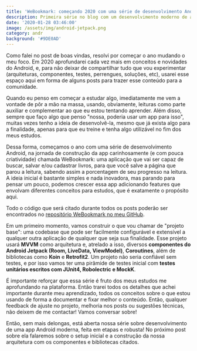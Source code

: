 ```yaml
---
title: 'WeBookmark: começando 2020 com uma série de desenvolvimento Android'
description: Primeira série no blog com um desenvolvimento moderno de aplicação Android
date: '2020-01-28 03:46:00'
image: /assets/img/android-jetpack.png
category: andr
background: '#9DE0AD'
---
```

Como falei no post de boas vindas, resolvi por começar o ano mudando o meu foco. Em 2020 aprofundarei cada vez mais em conceitos e novidades do Android, e, para não deixar de compartilhar tudo que vou experimentar (arquiteturas, componentes, testes, perrengues, soluções, etc), usarei esse espaço aqui em forma de alguns posts para trazer esse conteúdo para a comunidade.

Quando eu penso em começar a estudar algo, imediatamente me vem a vontade de pôr a mão na massa, usando, obviamente, leituras como parte auxiliar e complementar ao que eu estou tentando aprender. Além disso, sempre que faço algo que penso "nossa, poderia usar um app para isso", muitas vezes tenho a ideia de desenvolvê-la, mesmo que já exista algo para a finalidade, apenas para que eu treine e tenha algo utilizável no fim dos meus estudos.

Dessa forma, começamos o ano com uma série de desenvolvimento Android, na jornada de construção da app carinhosamente (e com pouca criatividade) chamada WeBookmark: uma aplicação que vai ser capaz de buscar, salvar e/ou cadastrar livros, para que você salve a página que parou a leitura, sabendo assim a porcentagem de seu progresso na leitura. A ideia inicial é bastante simples e nada inovadora, mas parando para pensar um pouco, podemos crescer essa app adicionando features que envolvam diferentes conceitos para estudos, que é exatamente o propósito aqui.

Todo o código que será citado durante todos os posts poderão ser encontrados no [repositório WeBookmark no meu GitHub](https://github.com/drcabral/WeBookmark).

Em um primeiro momento, vamos construir o que vou chamar de "projeto base": uma codebase que pode ser facilmente configurável e extensível a qualquer outra aplicação de qualquer que seja sua finalidade. Esse projeto usará **MVVM** como arquitetura e, atrelado a isso, diversos **componentes do Android Jetpack (Room, LiveData, ViewModel)**, **Coroutines**, além de bibliotecas como **Koin** e **Retrofit2**. Um projeto não seria confiável sem testes, e por isso vamos ter uma pirâmide de testes inicial com **testes unitários escritos com JUnit4, Robolectric e MockK**.

É importante reforçar que essa série é fruto dos meus estudos me aprofundando na plataforma. Então trarei todos os detalhes que achei importante durante meu aprendizado, todos os conceitos sobre o que estou usando de forma a documentar e  fixar melhor o conteúdo. Então, qualquer feedback de ajuste no projeto, melhoria nos posts ou sugestões técnicas, não deixem de me contactar! Vamos conversar sobre!

Então, sem mais delongas, está aberta nossa série sobre desenvolvimento de uma app Android moderna, feita em etapas e robusta! No próximo post sobre ela falaremos sobre o setup inicial e a construção da nossa arquitetura com os componentes e bibliotecas citados.
